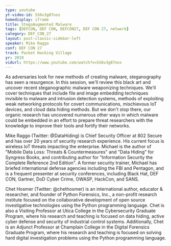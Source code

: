 ```yaml
---
type: youtube
yt-video-id: SS6v3g87nos
homedisplay: iframe
title: StegoAugmented Malware
tags: [DEFCON, DEF CON, DEFCON27, DEF CON 27, network]
category: DEF_CON_27
layout: post-classic-sidebar-left
speaker: Mike Raggo
conf: DEF CON 27
track: Packet Hacking Village
yr: 2019
vidurl: https://www.youtube.com/watch?v=SS6v3g87nos
---
```

As adversaries look for new methods of creating malware, steganography has seen a resurgence. In this session, we'll review this black art and uncover recent steganographic malware weaponizing techniques. We'll cover techniques that include file and image embedding techniques invisible to malware and intrusion detection systems, methods of exploiting weak networking protocols for covert communications, mischievous IoT devices, and cloud data hiding methods. But we don't stop there, our organic research has uncovered numerous other ways in which malware could be embedded in an effort to prepare threat researchers with the knowledge to improve their tools and fortify their networks.

Mike Raggo (Twitter: @DataHiding) is Chief Security Officer at 802 Secure and has over 20 years of security research experience. His current focus is wireless IoT threats impacting the enterprise. Michael is the author of "Mobile Data Loss: Threats & Countermeasures" and "Data Hiding" for Syngress Books, and contributing author for "Information Security the Complete Reference 2nd Edition". A former security trainer, Michael has briefed international defense agencies including the FBI and Pentagon, and is a frequent presenter at security conferences, including Black Hat, DEF CON, Gartner, DoD Cyber Crime, OWASP, HackCon, and SANS.

Chet Hosmer (Twitter: @chethosmer) is an international author, educator & researcher, and founder of Python Forensics, Inc., a non-profit research institute focused on the collaborative development of open source investigative technologies using the Python programming language. Chet is also a Visiting Professor at Utica College in the Cybersecurity Graduate Program, where his research and teaching is focused on data hiding, active cyber defense and security of industrial control systems. Additionally, Chet is an Adjunct Professor at Champlain College in the Digital Forensics Graduate Program, where his research and teaching is focused on solving hard digital investigation problems using the Python programming language.